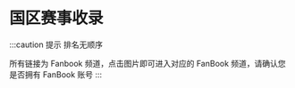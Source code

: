 # 国区赛事收录

:::caution 提示
排名无顺序

所有链接为 Fanbook 频道，点击图片即可进入对应的 FanBook 频道，请确认您是否拥有 FanBook 账号
:::

<SiteInfo name="MWLC" url="https://in.fanbook.cn/SQ6j6F65" preview="https://fb-cdn.fanbook.cn/fanbook/app/files/service/banner/57db41e37b507bb336af53c740b37f92.jpg" />

<SiteInfo name="CEA" url="https://in.fanbook.cn/3jjPBFPX" preview="https://fb-cdn.fanbook.mobi/fanbook/app/files/app_image/guild_template/game_gh_background_1.png" />

<SiteInfo name="AYT" url="https://in.fanbook.cn/SBMd6FN5" preview="https://fb-cdn.fanbook.cn/fanbook/app/files/service/banner/92fb80cbbdc6bc432d3c937d75f38fb3.jpg" />

<SiteInfo name="HLM" url="https://in.fanbook.cn/WX9B6FrU" preview="https://img.mwdocs.info/20240302/mwhlm-logo.wiaovods9.webp" />

<SiteInfo name="CFL" url="https://in.fanbook.cn/Lj6B6Fha" preview="https://fb-cdn.fanbook.cn/fanbook/app/files/service/banner/14577348edddd8d00378b5195f0f2a48.jpg" />

<SiteInfo name="DW" url="https://in.fanbook.cn/L33K6FXW" preview="https://fb-cdn.fanbook.cn/fanbook/app/files/service/banner/2b4f51560bfc19609ae67f48c603d4dc.jpg" />

<SiteInfo name="Epitome.CN" url="https://in.fanbook.cn/Q284BF37" preview="https://fb-cdn.fanbook.mobi/fanbook/app/files/app_image/guild_template/normal_background_1.png" />

<SiteInfo name="Fanplay.CN" url="https://in.fanbook.cn/e6Md6FN4" preview="https://fb-cdn.fanbook.mobi/fanbook/app/files/app_image/guild_template/game_gh_background_1.png" />

<SiteInfo name="UPLC" url="https://in.fanbook.cn/9TMd6F5L" preview="https://fb-cdn.fanbook.mobi/fanbook/app/files/app_image/guild_template/game_gh_background_1.png" />
